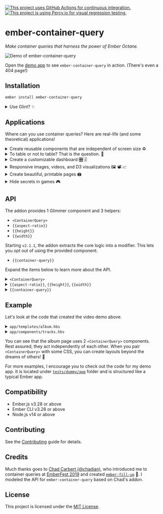 [![This project uses GitHub Actions for continuous integration.](https://github.com/ijlee2/ember-container-query/workflows/CI/badge.svg)](https://github.com/ijlee2/ember-container-query/actions?query=workflow%3ACI)
[![This project is using Percy.io for visual regression testing.](https://percy.io/static/images/percy-badge.svg)](https://percy.io/Isaac/ember-container-query)

ember-container-query
==============================================================================

_Make container queries that harness the power of Ember Octane._

![Demo of ember-container-query](https://user-images.githubusercontent.com/16869656/82177207-72699c00-989e-11ea-9cb6-2e388c5e98c0.gif)

Open the [demo app](https://ember-container-query.netlify.app/) to see `ember-container-query` in action. (There's even a 404 page!)


Installation
------------------------------------------------------------------------------

```sh
ember install ember-container-query
```

<details>
<summary>Use Glint? ✨</summary>

- If you are using [strict mode](http://emberjs.github.io/rfcs/0496-handlebars-strict-mode.html) (via [first-class component templates](http://emberjs.github.io/rfcs/0779-first-class-component-templates.html)), then you are good to go!

- Otherwise, update your template registry to extend this addon's. Check the [Glint documentation](https://typed-ember.gitbook.io/glint/using-glint/ember/using-addons#using-glint-enabled-addons) for more information.

    ```ts
    /* types/global.d.ts */

    import '@glint/environment-ember-loose';

    import type EmberContainerQueryRegistry from 'ember-container-query/template-registry';

    declare module '@glint/environment-ember-loose/registry' {
      export default interface Registry extends EmberContainerQueryRegistry, /* other addon registries */ {
        // local entries
      }
    }
    ```


⚠️ Glint is in active development and may introduce breaking changes. This addon will try to provide a stable API. Should it need to make a breaking change due to Glint, semantic versioning may not be rigorously followed (e.g. there is no new major version).

</details>


Applications
------------------------------------------------------------------------------

Where can you use container queries? Here are real-life (and some theoretical) applications!

<details>
<summary>Create reusable components that are independent of screen size ♻️</summary>

1. Components form a core of an Ember app. We love components!

1. With media queries,

    - A design that looked amazing on 2 or 3 fixed screen sizes can end up looking terrible at a size in-between.

    - Designing the template for specific screen sizes isn't a future-proof solution. You may need to reuse the component under different local width and height constraints.

    - In `ember-qunit` tests, the window is scaled by default. You may end up stubbing a service (fake the window size) to get certain DOM elements to (dis)appear.

1. With container queries,

    - A component only needs to know how much space it has to figure out how to best present data.

    - Since each component can be free to decide how it looks, a webpage may end up with an unexpected combined look. This may be good, may be bad.

    - In tests, you will be driven to [have a correct window size](https://crunchingnumbers.live/2020/06/07/container-queries-cross-resolution-testing/). If the window size is correct, then all elements should (dis)appear just like they would on your browser.

</details>


<details>
<summary>To table or not to table? That is the question. 🤔</summary>

1. A table is great for showing structured data. On mobile, with a limited width, not so much.

1. You can use a list to show data vertically. This works until the user rotates the screen and sees only so much at a time.

1. You can use container queries to decide which table columns to show and how many columns to spread the list across.

</details>


<details>
<summary>Create a customizable dashboard 🎛️ 🎚️</summary>

1. It's difficult to create dashboard widgets that can be placed anywhere and look good.

1. As a result, you may artificially constrain your users from customizing their dashboard.

1. If you _combine_ media and container queries, you can better meet the wants of designers, developers, and users.
</details>


<details>
<summary>Responsive images, videos, and D3 visualizations 🖼️ 📽️ 📈</summary>

1. Currently, you have to use [`srcset`](https://developer.mozilla.org/docs/Web/API/HTMLImageElement/srcset) to load images with the optimal file size. Alternatively, you can [use container queries to decide which images to load](https://crunchingnumbers.live/2020/06/03/container-queries-adaptive-images/).

2. Similarly, for videos, you could use container queries to decide format and display resolution.

3. D3 components can use container queries to decide what's the best way to show data. Do you show larger chart elements, show legends, allow scrolling, show text summary? etc.
</details>


<details>
<summary>Create beautiful, printable pages 🖨️</summary>

1. You may be able to compose this addon with others to arrive at something ambitious and unique.

1. For example, [`ember-printable-pages`](https://github.com/forge512/ember-printable-pages) lets us reuse components to make a printable document. The components could focus on presenting data with container queries, while `ember-printable-pages` could focus on deciding page layouts and lazily rendering components.
</details>


<details>
<summary>Hide secrets in games 🎮</summary>

1. You're designing [a game in Ember](https://www.youtube.com/watch?v=Ld1xnQWkqPU).

1. Maybe a secret, most powerful item appears when the game world is at a certain size? :)
</details>


API
------------------------------------------------------------------------------

The addon provides 1 Glimmer component and 3 helpers:

- `<ContainerQuery>`
- `{{aspect-ratio}}`
- `{{height}}`
- `{{width}}`

Starting `v2.1.1`, the addon extracts the core logic into a modifier. This lets you opt out of using the provided component.

- `{{container-query}}`

Expand the items below to learn more about the API.


<details>
<summary><code>&lt;ContainerQuery&gt;</code></summary>

### Arguments

You can pass these arguments to the component.

| Name | Required | Description | Type |
|--|:--:|--|--|
| @features | Yes<sup>1</sup> | Container query definitions | POJO |
| @dataAttributePrefix | No | Prefix for data attributes | string |
| @debounce | No | Debounce time for resize (ms) | number ≥ 0 |
| @tagName | No | Container tag name<sup>2</sup> | HTML tag name |

<sup>1. The component renders without error when `@features` isn't provided. In practice, you will always want to set `@features`.</sup>

<sup>2. By default, the component is a `<div>` element. You can pass a valid HTML tag name to facilitate accessibility and semantic HTML.</sup>

### Attributes

You _may_<sup>1</sup> pass attributes to the component for these reasons:

- Style (e.g. `class`, [`local-class`](https://github.com/salsify/ember-css-modules))
- Accessibility (e.g. ARIA attributes<sup>2</sup>, roles)

<sup>1. Do refrain from overusing splattributes (e.g. pass a `{{did-insert}}` modifier to fetch data), since the component's API may change and cause unexpected results. Practice separation of concerns when possible. For example, data fetching can be handled by another element or [`@use` decorator](https://github.com/emberjs/rfcs/blob/use-and-resources/text/0567-use-and-resources.md).</sup>

<sup>2. When an [ARIA attribute has multiple values](https://github.com/ijlee2/ember-container-query/issues/38#issuecomment-647017665), the order of values can matter. At the moment, splattributes doesn't guarantee the order.</sup>

### Outputs

You can consume these values in your app or addon.

| Name | Yielded | Description | Type |
|--|:--:|--|--|
| features | Yes | Container query results | POJO |
| dimensions | Yes | Container dimensions | POJO |
| data-container-query-_{featureName}_ | No | Data attributes for CSS selector | HTML data attribute |

</details>


<details>
<summary><code>{{aspect-ratio}}</code>, <code>{{height}}</code>, <code>{{width}}</code></summary>

### Arguments

All helpers accept these arguments:

| Name | Required | Description | Type |
|--|:--:|--|--|
| min | Yes<sup>1</sup> | Lower bound for feature<sup>2</sup> | number ≥ 0 |
| max | Yes<sup>1</sup> | Upper bound for feature<sup>2</sup> | number ≥ 0 |

<sup>1. The helpers use default values of `min = 0` and `max = Infinity`, and assume the inequalities `min ≤ x < max`. In practice, you will always want to set `min` or `max` (or both).</sup>

<sup>2. Aspect ratio is unitless. Height and width have the unit of pixel.</sup>

</details>


<details>
<summary><code>{{container-query}}</code></summary>

### Arguments

You can pass these arguments to the modifier.

- `@dataAttributePrefix`
- `@debounce`
- `@features`

For more information, refer to [the arguments of `<ContainerQuery>` component](#arguments).


### Outputs

The outputs are similar to [those of `<ContainerQuery>` component](#outputs).

Data attributes are automatically applied to the HTML element. To get `dimensions` and `features`, you will need to pass the argument `@onQuery` (a function) to the modifier.


</details>


Example
------------------------------------------------------------------------------

Let's look at the code that created the video demo above.

<details>
<summary><code>app/templates/album.hbs</code></summary>

```hbs
<ContainerQuery
  @features={{hash
    large=(width min=960)
    tall=(height min=400)
  }}
  as |CQ|
>
  {{#let
    (and CQ.features.large CQ.features.tall)
    as |showLyrics|
  }}
    <section local-class="container {{if showLyrics "with-lyrics"}}">
      <header local-class="album-header">
        <h1>{{@model.name}}</h1>
        <p>by <strong>{{@model.band.name}}</strong></p>
      </header>

      <div local-class="album-tracks">
        <Tracks
          @tracks={{@model.tracks}}
        />
      </div>

      {{#if showLyrics}}
        <div local-class="track-lyrics" tabindex="0">
          <Lyrics
            @lyrics={{this.currentTrack.lyrics}}
          />
        </div>
      {{/if}}
    </section>
  {{/let}}
</ContainerQuery>
```

</details>

<details>
<summary><code>app/components/tracks.hbs</code></summary>

```hbs
<ContainerQuery
  @features={{hash
    small=(width max=480)
    medium=(width min=480 max=640)
    large=(width min=640)
    tall=(height min=320)
  }}
  as |CQ|
>
  {{#if (and CQ.features.large CQ.features.tall)}}
    <Tracks::Table
      @tracks={{@tracks}}
    />

  {{else}}
    <Tracks::List
      @numColumns={{
        if CQ.features.small 1
        (if CQ.features.medium 2 3)
      }}
      @tracks={{@tracks}}
    />

  {{/if}}
</ContainerQuery>
```

</details>

You can see that the album page uses 2 `<ContainerQuery>` components. Rest assured, they act independently of each other. When you pair `<ContainerQuery>` with some CSS, you can create layouts beyond the dreams of others! 🙌

For more examples, I encourage you to check out the code for my demo app. It is located under [`tests/dummy/app`](https://github.com/ijlee2/ember-container-query/tree/main/tests/dummy/app) folder and is structured like a typical Ember app.


Compatibility
------------------------------------------------------------------------------

* Ember.js v3.28 or above
* Ember CLI v3.28 or above
* Node.js v14 or above


Contributing
------------------------------------------------------------------------------

See the [Contributing](CONTRIBUTING.md) guide for details.


Credits
------------------------------------------------------------------------------

Much thanks goes to [Chad Carbert (@chadian)](https://github.com/chadian), who introduced me to container queries at [EmberFest 2019](https://www.youtube.com/watch?v=RIdjk9_RSBY) and created [`ember-fill-up`](https://github.com/chadian/ember-fill-up) 🌟. I modeled the API for `ember-container-query` based on Chad's addon.


License
------------------------------------------------------------------------------

This project is licensed under the [MIT License](LICENSE.md).